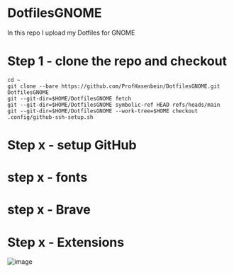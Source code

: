 # DotfilesGNOME
In this repo I upload my Dotfiles for GNOME 

# Step 1 - clone the repo and checkout 
```
cd ~
git clone --bare https://github.com/ProfHasenbein/DotfilesGNOME.git DotfilesGNOME
git --git-dir=$HOME/DotfilesGNOME fetch
git --git-dir=$HOME/DotfilesGNOME symbolic-ref HEAD refs/heads/main
git --git-dir=$HOME/DotfilesGNOME --work-tree=$HOME checkout .config/github-ssh-setup.sh
```
# Step x - setup GitHub
# step x - fonts
# step x - Brave
# Step x - Extensions

![image](https://github.com/user-attachments/assets/49fc15ed-97bf-43b1-ab97-9101ac9bac14)
